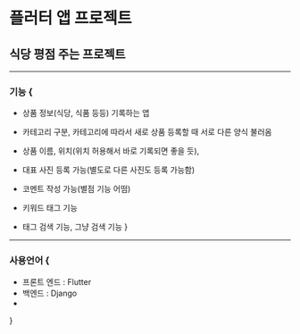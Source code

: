 # 플러터 앱 프로젝트

## 식당 평점 주는 프로젝트

---

### 기능 {
- 상품 정보(식당, 식품 등등) 기록하는 앱

- 카테고리 구분, 카테고리에 따라서 새로 상품 등록할 때 서로 다른 양식 불러옴 

- 상품 이름, 위치(위치 허용해서 바로 기록되면 좋을 듯), 

- 대표 사진 등록 가능(별도로 다른 사진도 등록 가능함)

- 코멘트 작성 가능(별점 기능 어떰)

- 키워드 태그 기능

- 태그 검색 기능, 그냥 검색 기능
}

---

### 사용언어 {
- 프론트 엔드 : Flutter
- 백엔드 : Django
- 
}
